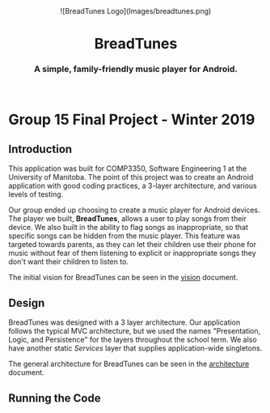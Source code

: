 <div align="center">
    ![BreadTunes Logo](Images/breadtunes.png)
</div>
<div align="center">
    <h1>BreadTunes</h1>
    <h3>A simple, family-friendly music player for Android.</h3>
</div>
<br/>


# Group 15 Final Project - Winter 2019

## Introduction

This application was built for COMP3350, Software Engineering 1 at the University of Manitoba. The point of this project was to create an Android application with good coding practices, a 3-layer architecture, and various levels of testing.

Our group ended up choosing to create a music player for Android devices. The player we built, **BreadTunes**, allows a user to play songs from their device. We also built in the ability to flag songs as inappropriate, so that specific songs can be hidden from the music player. This feature was targeted towards parents, as they can let their children use their phone for music without fear of them listening to explicit or inappropriate songs they don't want their children to listen to.

The initial vision for BreadTunes can be seen in the [vision](Documents/VISION.md) document.

## Design

BreadTunes was designed with a 3 layer architecture. Our application follows the typical MVC architecture, but we used the names "Presentation, Logic, and Persistence" for the layers throughout the school term. We also have another static _Services_ layer that supplies application-wide singletons.

The general architecture for BreadTunes can be seen in the [architecture](Documents/Architecture.pdf) document.


## Running the Code
